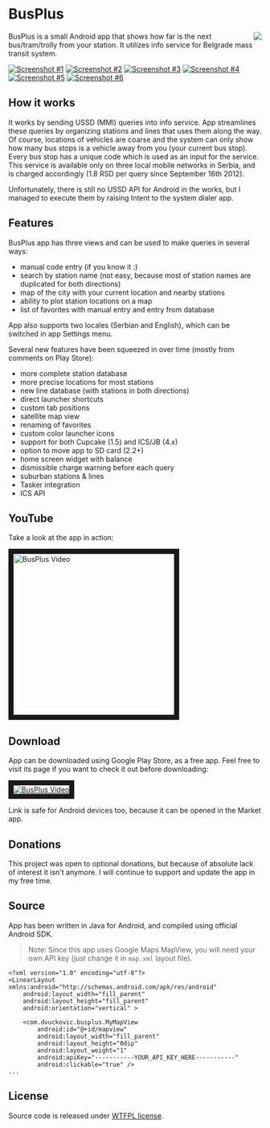 BusPlus
======

<img align="right" src="http://www.dvuckovic.com/sites/default/files/projects/icons/busplus.png"/>BusPlus is a small Android app that shows how far is the next bus/tram/trolly from your station. It utilizes info service for Belgrade mass transit system.

<a href="http://www.dvuckovic.com/sites/default/files/projects/busplus/screenshot-1.jpg" target="_blank" title="Screenshot #1"><img src="http://www.dvuckovic.com/sites/default/files/projects/busplus/screenshot-1_thumb.jpg" alt="Screenshot #1" border="0"/></a> <a href="http://www.dvuckovic.com/sites/default/files/projects/busplus/screenshot-2.jpg" target="_blank" title="Screenshot #2"><img src="http://www.dvuckovic.com/sites/default/files/projects/busplus/screenshot-2_thumb.jpg" alt="Screenshot #2" border="0"/></a> <a href="http://www.dvuckovic.com/sites/default/files/projects/busplus/screenshot-3.jpg" target="_blank" title="Screenshot #3"><img src="http://www.dvuckovic.com/sites/default/files/projects/busplus/screenshot-3_thumb.jpg" alt="Screenshot #3" border="0"/></a> <a href="http://www.dvuckovic.com/sites/default/files/projects/busplus/screenshot-4.jpg" target="_blank" title="Screenshot #4"><img src="http://www.dvuckovic.com/sites/default/files/projects/busplus/screenshot-4_thumb.jpg" alt="Screenshot #4" border="0"/></a> <a href="http://www.dvuckovic.com/sites/default/files/projects/busplus/screenshot-5.jpg" target="_blank" title="Screenshot #5"><img src="http://www.dvuckovic.com/sites/default/files/projects/busplus/screenshot-5_thumb.jpg" alt="Screenshot #5" border="0"/></a> <a href="http://www.dvuckovic.com/sites/default/files/projects/busplus/screenshot-6.jpg" target="_blank" title="Screenshot #6"><img src="http://www.dvuckovic.com/sites/default/files/projects/busplus/screenshot-6_thumb.jpg" alt="Screenshot #6" border="0"/></a>

How it works
------

It works by sending USSD (MMI) queries into info service. App streamlines these queries by organizing stations and lines that uses them along the way. Of course, locations of vehicles are coarse and the system can only show how many bus stops is a vehicle away from you (your current bus stop). Every bus stop has a unique code which is used as an input for the service. This service is available only on three local mobile networks in Serbia, and is charged accordingly (1.8 RSD per query since September 16th 2012).

Unfortunately, there is still no USSD API for Android in the works, but I managed to execute them by raising Intent to the system dialer app.

Features
------

BusPlus app has three views and can be used to make queries in several ways:

* manual code entry (if you know it :)
* search by station name (not easy, because most of station names are duplicated for both directions)
* map of the city with your current location and nearby stations
* ability to plot station locations on a map
* list of favorites with manual entry and entry from database

App also supports two locales (Serbian and English), which can be switched in app Settings menu.

Several new features have been squeezed in over time (mostly from comments on Play Store):

* more complete station database
* more precise locations for most stations
* new line database (with stations in both directions)
* direct launcher shortcuts
* custom tab positions
* satellite map view
* renaming of favorites
* custom color launcher icons
* support for both Cupcake (1.5) and ICS/JB (4.x)
* option to move app to SD card (2.2+)
* home screen widget with balance
* dismissible charge warning before each query
* suburban stations & lines
* Tasker integration
* ICS API

YouTube
------

Take a look at the app in action:

<a href="http://www.youtube.com/watch?feature=player_embedded&v=a_RA8AqtA94" target="_blank"><img src="http://img.youtube.com/vi/a_RA8AqtA94/0.jpg" 
alt="BusPlus Video" width="320" border="10" /></a>

Download
------

App can be downloaded using Google Play Store, as a free app. Feel free to visit its page if you want to check it out before downloading:

<a href="http://play.google.com/store/apps/details?id=com.dvuckovic.busplus" target="_blank"><img src="http://www.dvuckovic.com/sites/default/files/projects/android_app_on_play_large.png" 
alt="BusPlus Video" border="10" /></a>

Link is safe for Android devices too, because it can be opened in the Market app.

Donations
------

This project was open to optional donations, but because of absolute lack of interest it isn't anymore. I will continue to support and update the app in my free time.

Source
------

App has been written in Java for Android, and compiled using official Android SDK.

> Note: Since this app uses Google Maps MapView, you will need your own API key (just change it in `map.xml` layout file).

    <?xml version="1.0" encoding="utf-8"?>
    <LinearLayout xmlns:android="http://schemas.android.com/apk/res/android"
        android:layout_width="fill_parent"
        android:layout_height="fill_parent"
        android:orientation="vertical" >

        <com.dvuckovic.busplus.MyMapView
            android:id="@+id/mapview"
            android:layout_width="fill_parent"
            android:layout_height="0dip"
            android:layout_weight="1"
            android:apiKey="-----------YOUR_API_KEY_HERE-----------"
            android:clickable="true" />
    ...

License
------

Source code is released under [WTFPL license](http://sam.zoy.org/wtfpl/).
